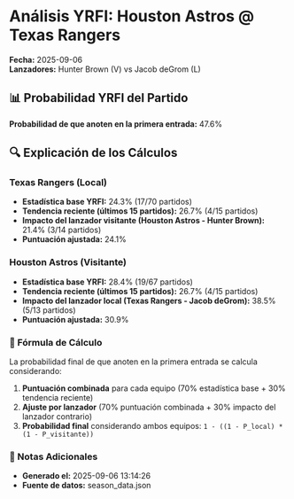 # Análisis YRFI: Houston Astros @ Texas Rangers

**Fecha:** 2025-09-06  
**Lanzadores:** Hunter Brown (V) vs Jacob deGrom (L)

## 📊 Probabilidad YRFI del Partido

**Probabilidad de que anoten en la primera entrada:** 47.6%

## 🔍 Explicación de los Cálculos

### Texas Rangers (Local)
- **Estadística base YRFI:** 24.3% (17/70 partidos)
- **Tendencia reciente (últimos 15 partidos):** 26.7% (4/15 partidos)
- **Impacto del lanzador visitante (Houston Astros - Hunter Brown):** 21.4% (3/14 partidos)
- **Puntuación ajustada:** 24.1%

### Houston Astros (Visitante)
- **Estadística base YRFI:** 28.4% (19/67 partidos)
- **Tendencia reciente (últimos 15 partidos):** 26.7% (4/15 partidos)
- **Impacto del lanzador local (Texas Rangers - Jacob deGrom):** 38.5% (5/13 partidos)
- **Puntuación ajustada:** 30.9%

### 📝 Fórmula de Cálculo

La probabilidad final de que anoten en la primera entrada se calcula considerando:
1. **Puntuación combinada** para cada equipo (70% estadística base + 30% tendencia reciente)
2. **Ajuste por lanzador** (70% puntuación combinada + 30% impacto del lanzador contrario)
3. **Probabilidad final** considerando ambos equipos: `1 - ((1 - P_local) * (1 - P_visitante))`

### 📌 Notas Adicionales

- **Generado el:** 2025-09-06 13:14:26
- **Fuente de datos:** season_data.json
